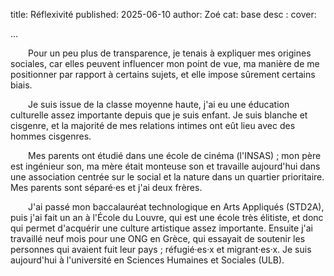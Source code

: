 title: Réflexivité
published: 2025-06-10
author: Zoé
cat: base
desc : 
cover: 

...

<p style="text-indent: 2em;"> Pour un peu plus de transparence, je tenais à expliquer mes origines sociales, car elles peuvent influencer mon point de vue, ma manière de me positionner par rapport à certains sujets, et elle impose sûrement certains biais. 
<p style="text-indent: 2em;"> Je suis issue de la classe moyenne haute, j'ai eu une éducation culturelle assez importante depuis que je suis enfant. Je suis blanche et cisgenre, et la majorité de mes relations intimes ont eût lieu avec des hommes cisgenres. 
<p style="text-indent: 2em;"> Mes parents ont étudié dans une école de cinéma (l'INSAS) ; mon père est ingénieur son, ma mère était monteuse son et travaille aujourd'hui dans une association centrée sur le social et la nature dans un quartier prioritaire. Mes parents sont séparé·es et j'ai deux frères.  
<p style="text-indent: 2em;"> J'ai passé mon baccalauréat technologique en Arts Appliqués (STD2A), puis j'ai fait un an à l'École du Louvre, qui est une école très élitiste, et donc qui permet d'acquérir une culture artistique assez importante. Ensuite j'ai travaillé neuf mois pour une ONG en Grèce, qui essayait de soutenir les personnes qui avaient fuit leur pays ; réfugié·es·x et migrant·es·x. Je suis aujourd'hui à l'université en Sciences Humaines et Sociales (ULB). 
 